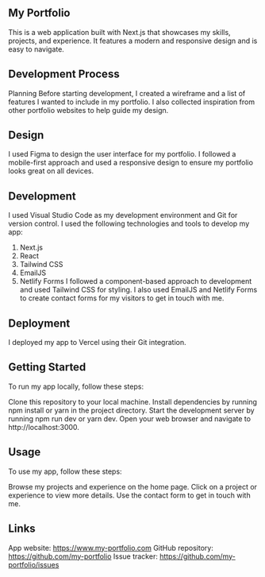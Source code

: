 ## My Portfolio
This is a web application built with Next.js that showcases my skills, projects, and experience. It features a modern and responsive design and is easy to navigate.

## Development Process
Planning
Before starting development, I created a wireframe and a list of features I wanted to include in my portfolio. I also collected inspiration from other portfolio websites to help guide my design.

## Design
I used Figma to design the user interface for my portfolio. I followed a mobile-first approach and used a responsive design to ensure my portfolio looks great on all devices.

## Development
I used Visual Studio Code as my development environment and Git for version control. I used the following technologies and tools to develop my app:

1. Next.js
2. React
3. Tailwind CSS
4. EmailJS
5. Netlify Forms
I followed a component-based approach to development and used Tailwind CSS for styling. I also used EmailJS and Netlify Forms to create contact forms for my visitors to get in touch with me.

## Deployment
I deployed my app to Vercel using their Git integration.

## Getting Started
To run my app locally, follow these steps:

Clone this repository to your local machine.
Install dependencies by running npm install or yarn in the project directory.
Start the development server by running npm run dev or yarn dev.
Open your web browser and navigate to http://localhost:3000.
## Usage
To use my app, follow these steps:

Browse my projects and experience on the home page.
Click on a project or experience to view more details.
Use the contact form to get in touch with me.
## Links
App website: https://www.my-portfolio.com
GitHub repository: https://github.com/my-portfolio
Issue tracker: https://github.com/my-portfolio/issues
